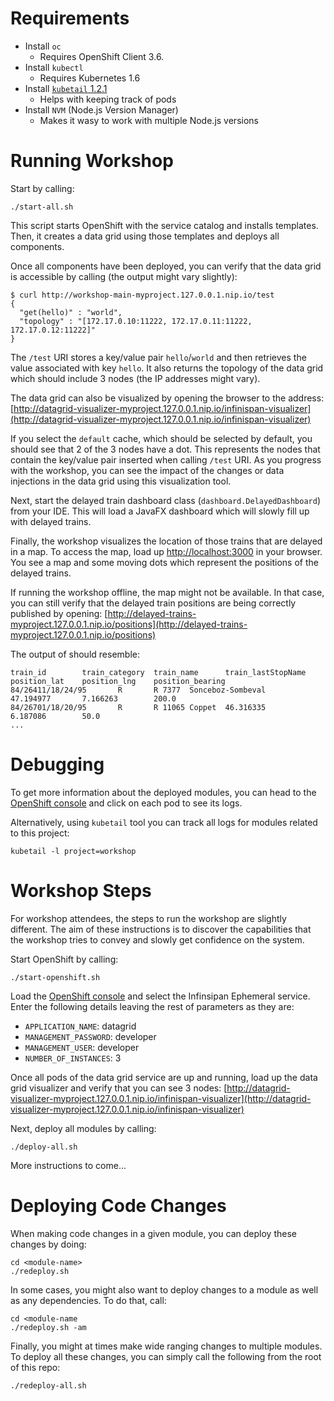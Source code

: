 # Requirements

* Install `oc`
  * Requires OpenShift Client 3.6.
* Install `kubectl`
  * Requires Kubernetes 1.6
* Install [`kubetail` 1.2.1](https://github.com/johanhaleby/kubetail/tree/1.2.1)
  * Helps with keeping track of pods
* Install `NVM` (Node.js Version Manager)
  * Makes it wasy to work with multiple Node.js versions 


# Running Workshop

Start by calling:

    ./start-all.sh

This script starts OpenShift with the service catalog and installs templates.
Then, it creates a data grid using those templates and deploys all components.

Once all components have been deployed, you can verify that the data grid is accessible by calling (the output might vary slightly):

    $ curl http://workshop-main-myproject.127.0.0.1.nip.io/test
    {
      "get(hello)" : "world",
      "topology" : "[172.17.0.10:11222, 172.17.0.11:11222, 172.17.0.12:11222]"
    }

The `/test` URI stores a key/value pair `hello`/`world` and then retrieves the value associated with key `hello`.
It also returns the topology of the data grid which should include 3 nodes (the IP addresses might vary).

The data grid can also be visualized by opening the browser to the address:
[http://datagrid-visualizer-myproject.127.0.0.1.nip.io/infinispan-visualizer](http://datagrid-visualizer-myproject.127.0.0.1.nip.io/infinispan-visualizer)

If you select the `default` cache, which should be selected by default, you should see that 2 of the 3 nodes have a dot.
This represents the nodes that contain the key/value pair inserted when calling `/test` URI.
As you progress with the workshop, you can see the impact of the changes or data injections in the data grid using this visualization tool.  

Next, start the delayed train dashboard class (`dashboard.DelayedDashboard`) from your IDE. 
This will load a JavaFX dashboard which will slowly fill up with delayed trains.

Finally, the workshop visualizes the location of those trains that are delayed in a map.
To access the map, load up [http://localhost:3000](http://localhost:3000) in your browser.
You see a map and some moving dots which represent the positions of the delayed trains.

If running the workshop offline, the map might not be available.
In that case, you can still verify that the delayed train positions are being correctly published by opening:
[http://delayed-trains-myproject.127.0.0.1.nip.io/positions](http://delayed-trains-myproject.127.0.0.1.nip.io/positions) 

The output of should resemble:

    train_id        train_category  train_name      train_lastStopName      position_lat    position_lng    position_bearing
    84/26411/18/24/95       R       R 7377  Sonceboz-Sombeval       47.194977       7.166263        200.0
    84/26701/18/20/95       R       R 11065 Coppet  46.316335       6.187086        50.0
    ...


 
# Debugging

To get more information about the deployed modules, you can head to the 
[OpenShift console](https://127.0.0.1:8443/console/project/myproject)
and click on each pod to see its logs.

Alternatively, using `kubetail` tool you can track all logs for modules related to this project:

    kubetail -l project=workshop


# Workshop Steps

For workshop attendees, the steps to run the workshop are slightly different.
The aim of these instructions is to discover the capabilities that the workshop tries to convey and slowly get confidence on the system.

Start OpenShift by calling:

    ./start-openshift.sh

Load the [OpenShift console](https://127.0.0.1:8443/console) and select the Infinsipan Ephemeral service.
Enter the following details leaving the rest of parameters as they are:

* `APPLICATION_NAME`: datagrid
* `MANAGEMENT_PASSWORD`: developer
* `MANAGEMENT_USER`: developer
* `NUMBER_OF_INSTANCES`: 3 

Once all pods of the data grid service are up and running, load up the data grid visualizer and verify that you can see 3 nodes:
[http://datagrid-visualizer-myproject.127.0.0.1.nip.io/infinispan-visualizer](http://datagrid-visualizer-myproject.127.0.0.1.nip.io/infinispan-visualizer)

Next, deploy all modules by calling:

    ./deploy-all.sh 

More instructions to come...


# Deploying Code Changes

When making code changes in a given module, you can deploy these changes by doing:

    cd <module-name>
    ./redeploy.sh

In some cases, you might also want to deploy changes to a module as well as any dependencies.
To do that, call:

    cd <module-name
    ./redeploy.sh -am

Finally, you might at times make wide ranging changes to multiple modules.
To deploy all these changes, you can simply call the following from the root of this repo:

    ./redeploy-all.sh 
